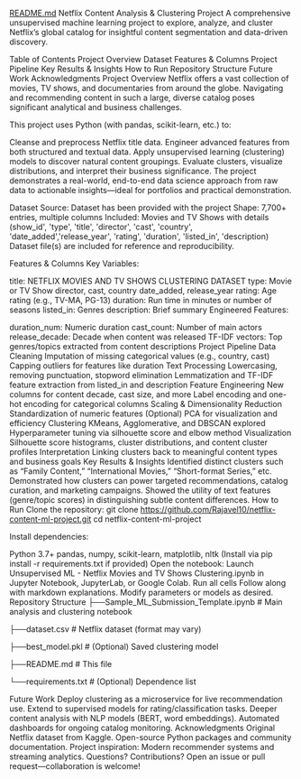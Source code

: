 [README.md](https://github.com/user-attachments/files/21577368/README.md)
Netflix Content Analysis & Clustering Project
A comprehensive unsupervised machine learning project to explore, analyze, and cluster Netflix’s global catalog for insightful content segmentation and data-driven discovery.

Table of Contents
Project Overview
Dataset
Features & Columns
Project Pipeline
Key Results & Insights
How to Run
Repository Structure
Future Work
Acknowledgments
Project Overview
Netflix offers a vast collection of movies, TV shows, and documentaries from around the globe. Navigating and recommending content in such a large, diverse catalog poses significant analytical and business challenges.

This project uses Python (with pandas, scikit-learn, etc.) to:

Cleanse and preprocess Netflix title data.
Engineer advanced features from both structured and textual data.
Apply unsupervised learning (clustering) models to discover natural content groupings.
Evaluate clusters, visualize distributions, and interpret their business significance.
The project demonstrates a real-world, end-to-end data science approach from raw data to actionable insights—ideal for portfolios and practical demonstration.

Dataset
Source: Dataset has been provided with the project
Shape: 7,700+ entries, multiple columns
Included: Movies and TV Shows with details (show_id', 'type', 'title', 'director', 'cast', 'country', 'date_added','release_year', 'rating', 'duration', 'listed_in', 'description)
Dataset file(s) are included for reference and reproducibility.

Features & Columns
Key Variables:

title: NETFLIX MOVIES AND TV SHOWS CLUSTERING DATASET
type: Movie or TV Show
director, cast, country
date_added, release_year
rating: Age rating (e.g., TV-MA, PG-13)
duration: Run time in minutes or number of seasons
listed_in: Genres
description: Brief summary
Engineered Features:

duration_num: Numeric duration
cast_count: Number of main actors
release_decade: Decade when content was released
TF-IDF vectors: Top genres/topics extracted from content descriptions
Project Pipeline
Data Cleaning
Imputation of missing categorical values (e.g., country, cast)
Capping outliers for features like duration
Text Processing
Lowercasing, removing punctuation, stopword elimination
Lemmatization and TF-IDF feature extraction from listed_in and description
Feature Engineering
New columns for content decade, cast size, and more
Label encoding and one-hot encoding for categorical columns
Scaling & Dimensionality Reduction
Standardization of numeric features
(Optional) PCA for visualization and efficiency
Clustering
KMeans, Agglomerative, and DBSCAN explored
Hyperparameter tuning via silhouette score and elbow method
Visualization
Silhouette score histograms, cluster distributions, and content cluster profiles
Interpretation
Linking clusters back to meaningful content types and business goals
Key Results & Insights
Identified distinct clusters such as “Family Content,” “International Movies,” “Short-format Series,” etc.
Demonstrated how clusters can power targeted recommendations, catalog curation, and marketing campaigns.
Showed the utility of text features (genre/topic scores) in distinguishing subtle content differences.
How to Run
Clone the repository: git clone https://github.com/Rajavel10/netflix-content-ml-project.git cd netflix-content-ml-project

Install dependencies:

Python 3.7+
pandas, numpy, scikit-learn, matplotlib, nltk
(Install via pip install -r requirements.txt if provided)
Open the notebook:
Launch Unsupervised ML - Netflix Movies and TV Shows Clustering.ipynb in Jupyter Notebook, JupyterLab, or Google Colab.
Run all cells
Follow along with markdown explanations.
Modify parameters or models as desired.
Repository Structure
├──Sample_ML_Submission_Template.ipynb # Main analysis and clustering notebook

├──dataset.csv # Netflix dataset (format may vary)

├──best_model.pkl # (Optional) Saved clustering model

├──README.md # This file

└──requirements.txt # (Optional) Dependence list

Future Work
Deploy clustering as a microservice for live recommendation use.
Extend to supervised models for rating/classification tasks.
Deeper content analysis with NLP models (BERT, word embeddings).
Automated dashboards for ongoing catalog monitoring.
Acknowledgments
Original Netflix dataset from Kaggle.
Open-source Python packages and community documentation.
Project inspiration: Modern recommender systems and streaming analytics.
Questions? Contributions?
Open an issue or pull request—collaboration is welcome!
